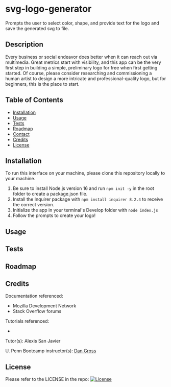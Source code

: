 # svg-logo-generator
Prompts the user to select color, shape, and provide text for the logo and save the generated svg to file.

## Description

Every business or social endeavor does better when it can reach out via multimedia. Great metrics start with visibility, and this app can be the very first step in building a simple, preliminary logo for free when first getting started. Of course, please consider researching and commissioning a human artist to design a more intricate and professional-quality logo, but for beginners, this is the place to start.


## Table of Contents

- [Installation](#installation)
- [Usage](#usage)
- [Tests](#tests)
- [Roadmap](#roadmap)
- [Contact](#contact)
- [Credits](#credits)
- [License](#license)


## Installation

To run this interface on your machine, please clone this repository locally to your machine.
1. Be sure to install Node.js version 16 and run `npm init -y` in the root folder to create a package.json file.
2. Install the Inquirer package with `npm install inquirer 8.2.4` to receive the correct version.
3. Initialize the app in your terminal's Develop folder with `node index.js`
4. Follow the prompts to create your logo!


## Usage
## Tests
## Roadmap
## Credits

Documentation referenced:

- Mozilla Development Network
- Stack Overflow forums

Tutorials referenced:

- 

Tutor(s): Alexis San Javier

U. Penn Bootcamp instructor(s): [Dan Gross](https://github.com/DanielWGross)

## License

Please refer to the LICENSE in the repo: [![License](https://img.shields.io/badge/license-MIT-blue?logo=github)](https://github.com/miacias/CLI-readme-builder/blob/main/LICENSE)
